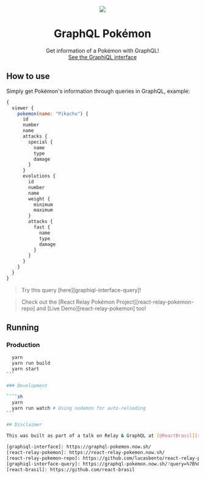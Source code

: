 <p align="center">
  <img src="https://github.com/lucasbento/graphql-pokemon/raw/master/content/logo.png">
</p>

<h1 align="center">GraphQL Pokémon</h1>
<p align="center">
  Get information of a Pokémon with GraphQL!<br />
  <a href="https://graphql-pokemon.now.sh/">See the GraphiQL interface</a>
</p>

## How to use

Simply get Pokémon's information through queries in GraphQL, example:

```javascript
{
  viewer {
    pokemon(name: "Pikachu") {
      id
      number
      name
      attacks {
        special {
          name
          type
          damage
        }
      }
      evolutions {
        id
        number
        name
        weight {
          minimum
          maximum
        }
        attacks {
          fast {
            name
            type
            damage
          }
        }
      }
    }
  }
}
```

> Try this query [here][graphiql-interface-query]!

> Check out the [React Relay Pokémon Project][react-relay-pokemon-repo] and [Live Demo][react-relay-pokemon] too!

## Running

### Production

````sh
  yarn
  yarn run build
  yarn start
```

### Development

````sh
  yarn
  yarn run watch # Using nodemon for auto-reloading
```

## Disclaimer

This was built as part of a talk on Relay & GraphQL at [@ReactBrasil][react-brasil] meetup, check us out, we build cool stuff. ;)

[graphiql-interface]: https://graphql-pokemon.now.sh/
[react-relay-pokemon]: https://react-relay-pokemon.now.sh/
[react-relay-pokemon-repo]: https://github.com/lucasbento/react-relay-pokemon
[graphiql-interface-query]: https://graphql-pokemon.now.sh/?query=%7B%0A%20%20viewer%20%7B%0A%20%20%20%20pokemon(name%3A%20%22Pikachu%22)%20%7B%0A%20%20%20%20%20%20id%0A%20%20%20%20%20%20number%0A%20%20%20%20%20%20name%0A%20%20%20%20%20%20attacks%20%7B%0A%20%20%20%20%20%20%20%20special%20%7B%0A%20%20%20%20%20%20%20%20%20%20name%0A%20%20%20%20%20%20%20%20%20%20type%0A%20%20%20%20%20%20%20%20%20%20damage%0A%20%20%20%20%20%20%20%20%7D%0A%20%20%20%20%20%20%7D%0A%20%20%20%20%20%20evolutions%20%7B%0A%20%20%20%20%20%20%20%20id%0A%20%20%20%20%20%20%20%20number%0A%20%20%20%20%20%20%20%20name%0A%20%20%20%20%20%20%20%20weight%20%7B%0A%20%20%20%20%20%20%20%20%20%20minimum%0A%20%20%20%20%20%20%20%20%20%20maximum%0A%20%20%20%20%20%20%20%20%7D%0A%20%20%20%20%20%20%20%20attacks%20%7B%0A%20%20%20%20%20%20%20%20%20%20fast%20%7B%0A%20%20%20%20%20%20%20%20%20%20%20%20name%0A%20%20%20%20%20%20%20%20%20%20%20%20type%0A%20%20%20%20%20%20%20%20%20%20%20%20damage%0A%20%20%20%20%20%20%20%20%20%20%7D%0A%20%20%20%20%20%20%20%20%7D%0A%20%20%20%20%20%20%7D%0A%20%20%20%20%7D%0A%20%20%7D%0A%7D
[react-brasil]: https://github.com/react-brasil
